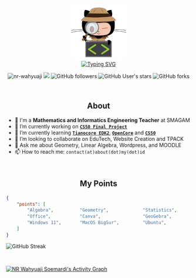 <div align="center">
  <img src="https://raw.githubusercontent.com/nrwahyuaji/nrwahyuaji/main/lgi-img.png" alt="GitHub Computer security" height="150">
</div>
<div align="center">
  <a href="https://git.io/typing-svg"><img src="http://readme-typing-svg.herokuapp.com?font=Inconsolata&weight=900&size=25&pause=1000&color=D47900&center=true&vCenter=true&width=600&lines=Hi!%F0%9F%91%8B%2C+I'm+NR+Wahyuaji+Soemardi;Mathematics+Teacher;Informatics+Engineering+Teacher" alt="Typing SVG" /></a>
  <p align="center">
    <img src="https://komarev.com/ghpvc/?username=nrwahyuaji&label=Profile%20views&color=0e75b6&style=flat" alt="nr-wahyuaji" />
    <img src="https://visitor-badge.laobi.icu/badge?page_id=nrwahyuaji.repoName" />
    <img alt="GitHub followers" src="https://img.shields.io/github/followers/nrwahyuaji?&logoColor=red&style=social">
    <img alt="GitHub User's stars" src="https://img.shields.io/github/stars/nrwahyuaji?affiliations=OWNER%2CCOLLABORATOR%2CORGANIZATION_MEMBER&label=Total%20user%20stars%20in%20all%20repo&logoColor=red&style=social">
    <img alt="GitHub forks" src="https://img.shields.io/github/forks/Aleksey-Voko/TranslatorSelenium?logoColor=red&style=social">

  </p>
</div>

<br>
<h2 align="center">About</h2>

- 🏫 I'm a <b>Mathematics and Informatics Engineering Teacher</b> at SMAGAM
- 🔭 I’m currently working on <a href="https://cs50.harvard.edu/indonesia/2023/project/"><b>`CS50 Final Project`</b></a>
- 🌱 I’m currently learning <a href="https://github.com/edk2-porting"><b>`Tianocore EDK2`</b></a>, <a href="https://dortania.github.io/OpenCore-Install-Guide/"><b>`OpenCore`</b></a> and <a href="https://cs50.harvard.edu/indonesia/2023/"><b>`CS50`</b></a>
- 👯 I’m looking to collaborate on EduTech, Website Creation and TPACK
- 💬 Ask me about Geometry, Linear Algebra, Wordpress, and MOODLE
- 📫 How to reach me: `contact(at)about(dot)my(dot)id`

<br>
<h2 align="center">My Points</h2>

```json
{
    "points": [
        "Algebra",          "Geometry",             "Statistics",         "Calculus",
        "Office",           "Canva",                "GeoGebra",           "VSCode",
        "Windows 11",       "MacOS BigSur",         "Ubuntu",             "CloudLinux"
    ]
}
```

![GitHub Streak](http://github-readme-streak-stats.herokuapp.com?user=nrwahyuaji&theme=codeSTACKr&hide_border=true&date_format=M%20j%5B%2C%20Y%5D&card_width=330)

<br>

[![NR Wahyuaji Soemardi's Activity Graph](https://github-readme-activity-graph.cyclic.app/graph?username=nrwahyuaji&hide_border=true&border_radius=5px&bg_color=22272e&color=fff&line=f28a00&point=fff)](https://about.my.id)

